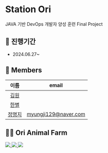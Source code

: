 # Station Ori
JAVA 기반 DevOps 개발자 양성 훈련 Final Project    


## 📆 진행기간
- 2024.06.27~
  
## 👤 Members  
|이름|email|
|:--:|:--:|
|[김원](https://github.com/Wonnnnnn)||
|[한별](https://github.com/starht)||
|[정명지](https://github.com/myungji2)|myungji129@naver.com|    

## 👩‍🌾 Ori Animal Farm

<a href="https://github.com/devxb/gitanimals">
  <img src="https://render.gitanimals.org/farms/starht"/>
</a>
<a href="https://github.com/devxb/gitanimals">
  <img src="https://render.gitanimals.org/farms/wonnnnnn"/>
</a>
<a href="https://github.com/devxb/gitanimals">
  <img src="https://render.gitanimals.org/farms/myungji2"/>
</a>
